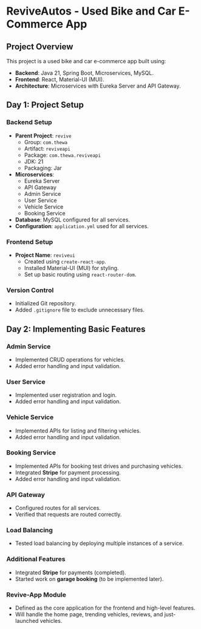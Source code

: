 # ReviveAutos - Used Bike and Car E-Commerce App

## Project Overview

This project is a used bike and car e-commerce app built using:

- **Backend**: Java 21, Spring Boot, Microservices, MySQL.
- **Frontend**: React, Material-UI (MUI).
- **Architecture**: Microservices with Eureka Server and API Gateway.

## Day 1: Project Setup

### Backend Setup

- **Parent Project**: `revive`
  - Group: `com.thewa`
  - Artifact: `reviveapi`
  - Package: `com.thewa.reviveapi`
  - JDK: 21
  - Packaging: Jar
- **Microservices**:
  - Eureka Server
  - API Gateway
  - Admin Service
  - User Service
  - Vehicle Service
  - Booking Service
- **Database**: MySQL configured for all services.
- **Configuration**: `application.yml` used for all services.

### Frontend Setup

- **Project Name**: `reviveui`
  - Created using `create-react-app`.
  - Installed Material-UI (MUI) for styling.
  - Set up basic routing using `react-router-dom`.

### Version Control

- Initialized Git repository.
- Added `.gitignore` file to exclude unnecessary files.

## Day 2: Implementing Basic Features

### Admin Service
- Implemented CRUD operations for vehicles.
- Added error handling and input validation.

### User Service
- Implemented user registration and login.
- Added error handling and input validation.

### Vehicle Service
- Implemented APIs for listing and filtering vehicles.
- Added error handling and input validation.

### Booking Service
- Implemented APIs for booking test drives and purchasing vehicles.
- Integrated **Stripe** for payment processing.
- Added error handling and input validation.

### API Gateway
- Configured routes for all services.
- Verified that requests are routed correctly.

### Load Balancing
- Tested load balancing by deploying multiple instances of a service.

### Additional Features
- Integrated **Stripe** for payments (completed).
- Started work on **garage booking** (to be implemented later).

### Revive-App Module
- Defined as the core application for the frontend and high-level features.
- Will handle the home page, trending vehicles, reviews, and just-launched vehicles.
